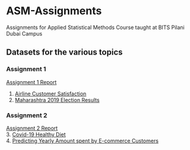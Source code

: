 # ASM-Assignments
Assignments for Applied Statistical Methods Course taught at BITS Pilani Dubai Campus

## Datasets for the various topics <br>
### Assignment 1
[Assignment 1 Report](https://docs.google.com/document/d/1zt0LYUH7fJCQ1eRkxTUuP3AHS-esldnRCMMrOyGiKQk/edit?usp=sharing)
1. [Airline Customer Satisfaction](https://www.kaggle.com/datasets/teejmahal20/airline-passenger-satisfaction)
2. [Maharashtra 2019 Election Results](https://www.kaggle.com/datasets/ichhadhari/maharashtra-ac-2019-election-result)

### Assignment 2
[Assignment 2 Report](https://docs.google.com/document/d/1ra4Pg4_8Zd2TYzGoZkwj9pPtxZUD8ALtB8mNcyzXO5w/edit?usp=sharing) <br>
3. [Covid-19 Healthy Diet](https://www.kaggle.com/datasets/mariaren/covid19-healthy-diet-dataset?select=Food_Supply_kcal_Data.csv) <br>
4. [Predicting Yearly Amount spent by E-commerce Customers](https://www.kaggle.com/datasets/iabdulw/ecommerce-customer-data)
